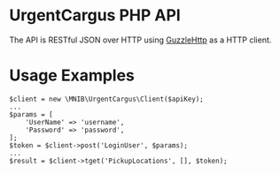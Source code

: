 # UrgentCargus PHP API
The API is RESTful JSON over HTTP using [GuzzleHttp](http://docs.guzzlephp.org/en/latest/) as a HTTP client.

# Usage Examples
    $client = new \MNIB\UrgentCargus\Client($apiKey);
    ...
    $params = [
        'UserName' => 'username',
        'Password' => 'password',
    ];
    $token = $client->post('LoginUser', $params);
    ...
    $result = $client->tget('PickupLocations', [], $token);